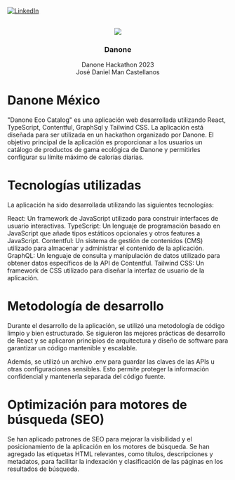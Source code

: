 

<!-- Improved compatibility of back to top link: See: https://github.com/othneildrew/Best-README-Template/pull/73 -->
<a name="readme-top"></a>
<!--
*** Thanks for checking out the Best-README-Template. If you have a suggestion
*** that would make this better, please fork the repo and create a pull request
*** or simply open an issue with the tag "enhancement".
*** Don't forget to give the project a star!
*** Thanks again! Now go create something AMAZING! :D
-->



<!-- PROJECT SHIELDS -->
<!--
*** I'm using markdown "reference style" links for readability.
*** Reference links are enclosed in brackets [ ] instead of parentheses ( ).
*** See the bottom of this document for the declaration of the reference variables
*** for contributors-url, forks-url, etc. This is an optional, concise syntax you may use.
*** https://www.markdownguide.org/basic-syntax/#reference-style-links
-->

[![LinkedIn][linkedin-shield]][linkedin-url]



<!-- PROJECT LOGO -->
<br />
<div align="center">
  <a href="https://github.com/JoseMan200124">
    <img src="https://smartmedia.digital4danone.com//is/image/danone/danonelogo?wid=320&fmt=png-alpha&fit=wrap">
  </a>

  <h3 align="center">Danone</h3>

  <p align="center">
Danone Hackathon 2023
<br />
    José Daniel Man Castellanos
  </p>
</div>

<h1>Danone México</h1>
"Danone Eco Catalog" es una aplicación web desarrollada utilizando React, TypeScript, Contentful, GraphSql y Tailwind CSS. La aplicación está diseñada para ser utilizada en un hackathon organizado por Danone. El objetivo principal de la aplicación es proporcionar a los usuarios un catálogo de productos de gama ecológica de Danone y permitirles configurar su límite máximo de calorías diarias.

<h1>Tecnologías utilizadas</h1>

La aplicación ha sido desarrollada utilizando las siguientes tecnologías:

React: Un framework de JavaScript utilizado para construir interfaces de usuario interactivas.
TypeScript: Un lenguaje de programación basado en JavaScript que añade tipos estáticos opcionales y otros features a JavaScript.
Contentful: Un sistema de gestión de contenidos (CMS) utilizado para almacenar y administrar el contenido de la aplicación.
GraphQL: Un lenguaje de consulta y manipulación de datos utilizado para obtener datos específicos de la API de Contentful.
Tailwind CSS: Un framework de CSS utilizado para diseñar la interfaz de usuario de la aplicación.

<h1>Metodología de desarrollo</h1>


Durante el desarrollo de la aplicación, se utilizó una metodología de código limpio y bien estructurado. Se siguieron las mejores prácticas de desarrollo de React y se aplicaron principios de arquitectura y diseño de software para garantizar un código mantenible y escalable.

Además, se utilizó un archivo .env para guardar las claves de las APIs u otras configuraciones sensibles. Esto permite proteger la información confidencial y mantenerla separada del código fuente.



<h1>Optimización para motores de búsqueda (SEO)</h1>

Se han aplicado patrones de SEO para mejorar la visibilidad y el posicionamiento de la aplicación en los motores de búsqueda. Se han agregado las etiquetas HTML relevantes, como títulos, descripciones y metadatos, para facilitar la indexación y clasificación de las páginas en los resultados de búsqueda.



[linkedin-shield]: https://img.shields.io/badge/-LinkedIn-black.svg?style=for-the-badge&logo=linkedin&colorB=555
[linkedin-url]: https://www.linkedin.com/in/josé-daniel-man-castellanos-fullstackwebdeveloper/

